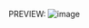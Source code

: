 PREVIEW:
![image](https://github.com/aspxcts/jkCRACKER/assets/74156205/2242d3af-ba32-4042-8df2-4292090698c3)
